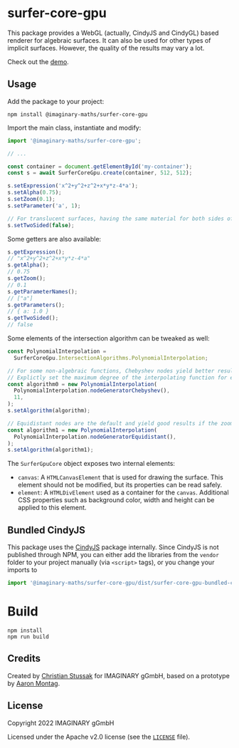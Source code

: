 # surfer-core-gpu

This package provides a WebGL (actually, CindyJS and CindyGL) based renderer for
algebraic surfaces. It can also be used for other types of implicit surfaces.
However, the quality of the results may vary a lot.

Check out the [demo](https://imaginary.github.io/surfer-js-core-gpu/demo.html).

## Usage

Add the package to your project:

```shell
npm install @imaginary-maths/surfer-core-gpu
```

Import the main class, instantiate and modify:

```typescript
import '@imaginary-maths/surfer-core-gpu';

// ...

const container = document.getElementById('my-container');
const s = await SurferCoreGpu.create(container, 512, 512);

s.setExpression('x^2+y^2+z^2+x*y*z-4*a');
s.setAlpha(0.75);
s.setZoom(0.1);
s.setParameter('a', 1);

// For translucent surfaces, having the same material for both sides often looks better.
s.setTwoSided(false);
```

Some getters are also available:

```typescript
s.getExpression();
// "x^2+y^2+z^2+x*y*z-4*a"
s.getAlpha();
// 0.75
s.getZoom();
// 0.1
s.getParameterNames();
// ["a"]
s.getParameters();
// { a: 1.0 }
s.getTwoSided();
// false
```

Some elements of the intersection algorithm can be tweaked as well:

```typescript
const PolynomialInterpolation =
  SurferCoreGpu.IntersectionAlgorithms.PolynomialInterpolation;

// For some non-algebraic functions, Chebyshev nodes yield better results.
// Explictly set the maximum degree of the interpolating function for experimentation.
const algorithm0 = new PolynomialInterpolation(
  PolynomialInterpolation.nodeGeneratorChebyshev(),
  11,
);
s.setAlgorithm(algorithm);

// Equidistant nodes are the default and yield good results if the zoom parameter is rather small.
const algorithm1 = new PolynomialInterpolation(
  PolynomialInterpolation.nodeGeneratorEquidistant(),
);
s.setAlgorithm(algorithm1);
```

The `SurferGpuCore` object exposes two internal elements:

- `canvas`: A `HTMLCanvasElement` that is used for drawing the surface. This
  element should not be modified, but its properties can be read safely.
- `element`: A `HTMLDivElement` used as a container for the `canvas`. Additional
  CSS properties such as background color, width and height can be applied to
  this element.

## Bundled CindyJS

This package uses the [CindyJS](https://cindyjs.org) package internally. Since
CindyJS is not published through NPM, you can either add the libraries from the
`vendor` folder to your project manually (via `<script>` tags), or you change
your imports to

```typescript
import '@imaginary-maths/surfer-core-gpu/dist/surfer-core-gpu-bundled-cindyjs';
```

# Build

```shell
npm install
npm run build
```

## Credits

Created by [Christian Stussak](https://github.com/porst17) for IMAGINARY gGmbH,
based on a prototype by [Aaron Montag](https://github.com/montaga).

## License

Copyright 2022 IMAGINARY gGmbH

Licensed under the Apache v2.0 license (see the [`LICENSE`](./LICENSE) file).

